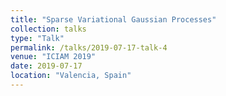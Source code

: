 ```yaml
---
title: "Sparse Variational Gaussian Processes"
collection: talks
type: "Talk"
permalink: /talks/2019-07-17-talk-4
venue: "ICIAM 2019"
date: 2019-07-17
location: "Valencia, Spain"
---
```


